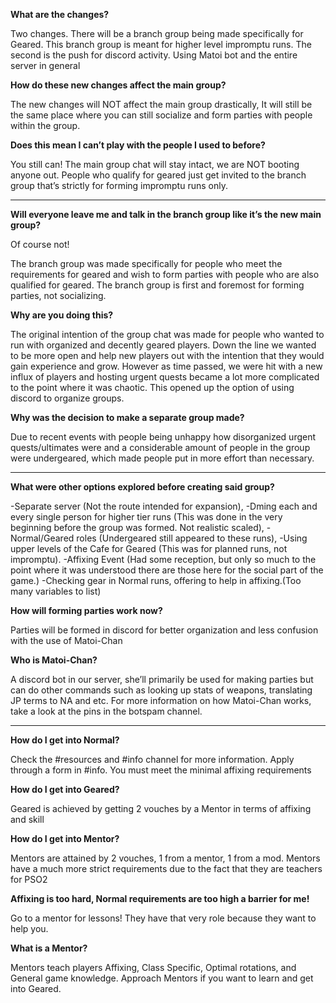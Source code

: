 **What are the changes?**

Two changes. There will be a branch group being made specifically for Geared. This branch group is meant for higher level impromptu runs. The second is the push for discord activity. Using Matoi bot and the entire server in general


**How do these new changes affect the main group?**

The new changes will NOT affect the main group drastically, It will still be the same place where you can still socialize and form parties with people within the group.


**Does this mean I can’t play with the people I used to before?**

You still can! The main group chat will stay intact, we are NOT booting anyone out. People who qualify for geared just get invited to the branch group that’s strictly for forming impromptu runs only. 

---

**Will everyone leave me and talk in the branch group like it’s the new main group?**

Of course not! 

The branch group was made specifically for people who meet the requirements for geared and wish to form parties with people who are also qualified for geared. The branch group is first and foremost for forming parties, not socializing.


**Why are you doing this?**

The original intention of the group chat was made for people who wanted to run with organized and decently geared players. Down the line we wanted to be more open and help new players out with the intention that they would gain experience and grow. However as time passed, we were hit with a new influx of players and hosting urgent quests became a lot more complicated to the point where it was chaotic. This opened up the option of using discord to organize groups.


**Why was the decision to make a separate group made?**

Due to recent events with people being unhappy how disorganized urgent quests/ultimates were and a considerable amount of people in the group were undergeared, which made people put in more effort than necessary.

---

**What were other options explored before creating said group?**

-Separate server (Not the route intended for expansion), 
-Dming each and every single person for higher tier runs (This was done in the very beginning before the group was formed. Not realistic scaled), 
-Normal/Geared roles (Undergeared still appeared to these runs), 
-Using upper levels of the Cafe for Geared (This was for planned runs, not impromptu). 
-Affixing Event (Had some reception, but only so much to the point where it was understood there are those here for the social part of the game.)
-Checking gear in Normal runs, offering to help in affixing.(Too many variables to list)


**How will forming parties work now?**

Parties will be formed in discord for better organization and less confusion with the use of Matoi-Chan

**Who is Matoi-Chan?**

A discord bot in our server, she’ll primarily be used for making parties but can do other commands such as looking up stats of weapons, translating JP terms to NA and etc. For more information on how Matoi-Chan works, take a look at the pins in the botspam channel.

---

**How do I get into Normal?**

Check the #resources and #info channel for more information.
Apply through a form in #info. You must meet the minimal affixing requirements


**How do I get into Geared?**


Geared is achieved by getting 2 vouches by a Mentor in terms of affixing and skill


**How do I get into Mentor?**

Mentors are attained by 2 vouches, 1 from a mentor, 1 from a mod. Mentors have a much more strict requirements due to the fact that they are teachers for PSO2


**Affixing is too hard, Normal requirements are too high a barrier for me!**


Go to a mentor for lessons! They have that very role because they want to help you.


**What is a Mentor?**

Mentors teach players Affixing, Class Specific, Optimal rotations, and General game knowledge. Approach Mentors if you want to learn and get into Geared.


